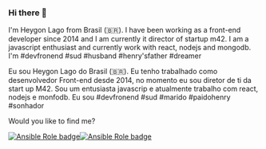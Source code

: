 ### Hi there 👋

I'm Heygon Lago from Brasil (🇧🇷). I have been working as a front-end developer since 2014 and I am currently it director of startup m42. I am a javascript enthusiast and currently work with react, nodejs and mongodb.
I'm #devfronend #sud #husband #henry'sfather #dreamer

Eu sou Heygon Lago do Brasil (🇧🇷). Eu tenho trabalhado como desenvolvedor Front-end desde 2014, no momento eu sou diretor de ti da start up M42. Sou um entusiasta javascrip e atualmente trabalho com react, nodejs e monfodb.
Eu sou #devfronend #sud #marido #paidohenry #sonhador

Would you like to find me?

<a href="https://www.linkedin.com/in/heygon-andrade-51b3b623/" rel="nofollow"><img alt="Ansible Role badge" src="https://img.shields.io/badge/-LinkedIn-blue?style=flat-square&amp;logo=Linkedin&amp;logoColor=white&amp;link=https://www.linkedin.com/in/heygon-andrade-51b3b623/"></a><a href="https://www.instagram.com/oheygon/" rel="nofollow"><img alt="Ansible Role badge" src="https://img.shields.io/badge/-Instagram-red?style=flat-square&amp;logo=Instagram&amp;logoColor=white&amp;link=https://www.instagram.com/oheygon/"></a>
